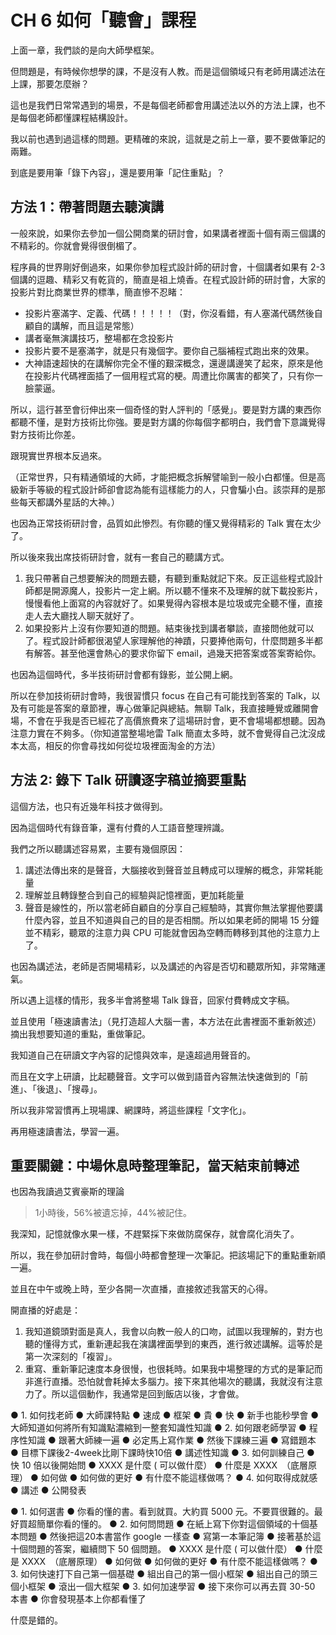 #	CH 6 如何「聽會」課程

上面一章，我們談的是向大師學框架。

但問題是，有時候你想學的課，不是沒有人教。而是這個領域只有老師用講述法在上課，那要怎麼辦？

這也是我們日常常遇到的場景，不是每個老師都會用講述法以外的方法上課，也不是每個老師都懂課程結構設計。

我以前也遇到過這樣的問題。更精確的來說，這就是之前上一章，要不要做筆記的兩難。

到底是要用筆「錄下內容」，還是要用筆「記住重點」？

## 方法 1：帶著問題去聽演講

一般來說，如果你去參加一個公開商業的研討會，如果講者裡面十個有兩三個講的不精彩的。你就會覺得很倒楣了。

程序員的世界剛好倒過來，如果你參加程式設計師的研討會，十個講者如果有 2-3 個講的逗趣、精彩又有乾貨的，簡直是祖上燒香。在程式設計師的研討會，大家的投影片對比商業世界的標準，簡直慘不忍睹：

* 投影片塞滿字、定義、代碼！！！！！（對，你沒看錯，有人塞滿代碼然後自顧自的講解，而且這是常態）
* 講者毫無演講技巧，整場都在念投影片
* 投影片要不是塞滿字，就是只有幾個字。要你自己腦補程式跑出來的效果。
* 大神語速超快的在講解你完全不懂的艱深概念，還邊講邊笑了起來，原來是他在投影片代碼裡面插了一個用程式寫的梗。周遭比你厲害的都笑了，只有你一臉蒙逼。

所以，這行甚至會衍伸出來一個奇怪的對人評判的「感覺」。要是對方講的東西你都聽不懂，是對方技術比你強。要是對方講的你每個字都明白，我們會下意識覺得對方技術比你差。

跟現實世界根本反過來。

（正常世界，只有精通領域的大師，才能把概念拆解譬喻到一般小白都懂。但是高級新手等級的程式設計師卻會認為能有這樣能力的人，只會騙小白。該崇拜的是那些每天都講外星話的大神。）

也因為正常技術研討會，品質如此慘烈。有你聽的懂又覺得精彩的 Talk 實在太少了。

所以後來我出席技術研討會，就有一套自己的聽講方式。

1. 我只帶著自己想要解決的問題去聽，有聽到重點就記下來。反正這些程式設計師都是開源魔人，投影片一定上網。所以聽不懂來不及理解的就下載投影片，慢慢看他上面寫的內容就好了。如果覺得內容根本是垃圾或完全聽不懂，直接走人去大廳找人聊天就好了。
2. 如果投影片上沒有你要知道的問題。結束後找到講者攀談，直接問他就可以了。程式設計師都很渴望人家理解他的神蹟，只要捧他兩句，什麼問題多半都有解答。甚至他還會熱心的要求你留下 email，過幾天把答案或答案寄給你。

也因為這個時代，多半技術研討會都有錄影，並公開上網。

所以在參加技術研討會時，我很習慣只 focus 在自己有可能找到答案的 Talk，以及有可能是答案的章節裡，專心做筆記與總結。無聊 Talk，我直接睡覺或離開會場，不會在乎我是否已經花了高價旅費來了這場研討會，更不會場場都想聽。因為注意力實在不夠多。（你知道當整場地雷 Talk 簡直太多時，就不會覺得自己沈沒成本太高，相反的你會尋找如何從垃圾裡面淘金的方法）

## 方法 2: 錄下 Talk 研讀逐字稿並摘要重點

這個方法，也只有近幾年科技才做得到。

因為這個時代有錄音筆，還有付費的人工語音整理辨識。

我們之所以聽講述容易累，主要有幾個原因：

1. 講述法傳出來的是聲音，大腦接收到聲音並且轉成可以理解的概念，非常耗能量
2. 理解並且轉錄整合到自己的經驗與記憶裡面，更加耗能量
3. 聲音是線性的，所以當老師自顧自的分享自己經驗時，其實你無法掌握他要講什麼內容，並且不知道與自己的目的是否相關。所以如果老師的開場 15 分鐘並不精彩，聽眾的注意力與 CPU 可能就會因為空轉而轉移到其他的注意力上了。

也因為講述法，老師是否開場精彩，以及講述的內容是否切和聽眾所知，非常賭運氣。

所以遇上這樣的情形，我多半會將整場 Talk 錄音，回家付費轉成文字稿。

並且使用「極速讀書法」（見打造超人大腦一書，本方法在此書裡面不重新敘述）摘出我想要知道的重點，重做筆記。

我知道自己在研讀文字內容的記憶與效率，是遠超過用聲音的。

而且在文字上研讀，比起聽聲音。文字可以做到語音內容無法快速做到的「前進」、「後退」、「搜尋」。

所以我非常習慣再上現場課、網課時，將這些課程「文字化」。

再用極速讀書法，學習一遍。

## 重要關鍵：中場休息時整理筆記，當天結束前轉述

也因為我讀過艾賓豪斯的理論

>  1小時後，56%被遺忘掉，44%被記住。

我深知，記憶就像水果一樣，不趕緊採下來做防腐保存，就會腐化消失了。

所以，我在參加研討會時，每個小時都會整理一次筆記。把該場記下的重點重新順一遍。

並且在中午或晚上時，至少各開一次直播，直接敘述我當天的心得。

開直播的好處是：

1. 我知道鏡頭對面是真人，我會以向教一般人的口吻，試圖以我理解的，對方也聽的懂得方式，重新連起我在演講裡面學到的東西，進行敘述講解。這等於是第一次深刻的「複習」。
2. 重寫、重新筆記速度本身很慢，也很耗時。如果我中場整理的方式的是筆記而非進行直播。恐怕就會耗掉太多腦力。接下來其他場次的聽講，我就沒有注意力了。所以這個動作，我通常是回到飯店以後，才會做。






●	1. 如何找老師
●	大師課特點
●	速成
●	框架
●	貴
●	快
●	新手也能秒學會
●	大師知道如何將所有知識點濃縮到一整套知識性知識
●	2. 如何跟老師學習
●	程序性知識
●	跟著大師練一遍
●	必定馬上寫作業
●	然後下課練三遍
●	寫錯題本
●	目標下課後2-4week比剛下課時快10倍
●	講述性知識
●	3. 如何訓練自己
●	快 10 倍以後開始問
●	 XXXX 是什麼 ( 可以做什麼）
●	什麼是 XXXX　（底層原理）
●	如何做
●	如何做的更好
●	有什麼不能這樣做嗎？
●	4. 如何取得成就感
●	講述
●	公開發表



●	1. 如何選書
●	你看的懂的書。看到就買。大約買 5000 元。不要買很難的。最好買超簡單你看的懂的。
●	2. 如何問問題
●	在紙上寫下你對這個領域的十個基本問題
●	然後把這20本書當作 google 一樣查
●	寫第一本筆記簿
●	接著基於這十個問題的答案，繼續問下 50 個問題。
●	 XXXX 是什麼 ( 可以做什麼）
●	什麼是 XXXX　（底層原理）
●	如何做
●	如何做的更好
●	有什麼不能這樣做嗎？
●	3. 如何快速打下自己第一個基礎
●	組出自己的第一個小框架
●	組出自己的頭三個小框架
●	滾出一個大框架
●	3. 如何加速學習
●	接下來你可以再去買 30-50 本書
●	你會發現基本上你都看懂了

什麼是錯的。
